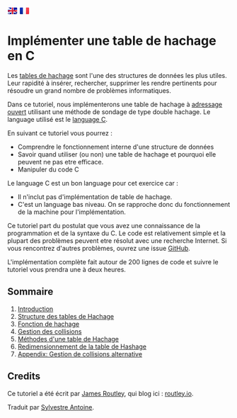 [<img src="/.translations/flags/gb.png">](/README.md) [<img src="/.translations/flags/fr.png">](/.translations/fr/README.md)

# Implémenter une table de hachage en C

Les [tables de hachage](https://fr.wikipedia.org/wiki/Table_de_hachage) sont l'une des structures de données les plus utiles.
Leur rapidité à insérer, rechercher, supprimer les rendre pertinents pour résoudre un grand nombre de problèmes informatiques.

Dans ce tutoriel, nous implémenterons une table de hachage à [adressage ouvert](https://fr.wikipedia.org/wiki/Table_de_hachage#Adressage_ouvert) utilisant une méthode de sondage de type double hachage. Le language utilisé est le [language C](https://fr.wikipedia.org/wiki/C_(langage)).

En suivant ce tutoriel vous pourrez :

- Comprendre le fonctionnement interne d'une structure de données
- Savoir quand utiliser (ou non) une table de hachage et pourquoi elle peuvent ne pas etre efficace.
- Manipuler du code C

Le language C est un bon language pour cet exercice car :

- Il n'inclut pas d'implémentation de table de hachage.
- C'est un language bas niveau. On se rapproche donc du fonctionnement de la machine pour l'implémentation.

Ce tutoriel part du postulat que vous avez une connaissance de la programmation et de la syntaxe du C. Le code est relativement simple et la plupart des problèmes peuvent etre résolut avec une recherche Internet. Si vous rencontrez d'autres problèmes, ouvrez une issue [GitHub](https://github.com/jamesroutley/write-a-hash+table/issues).

L'implémentation complète fait autour de 200 lignes de code et suivre le tutoriel vous prendra une à deux heures.

## Sommaire

1. [Introduction](/01-introduction)
2. [Structure des tables de Hachage](/02-hash-table)
3. [Fonction de hachage](/03-hashing)
4. [Gestion des collisions](/04-collisions)
5. [Méthodes d'une table de Hachage](/05-methods)
6. [Redimensionnement de la table de Hashage](/06-resizing)
7. [Appendix: Gestion de collisions alternative](/07-appendix)

## Credits

Ce tutoriel a été écrit par [James Routley](https://twitter.com/james_routley),
qui blog ici : [routley.io](https://routley.io).

Traduit par [Sylvestre Antoine](https://github.com/yoshyn).
